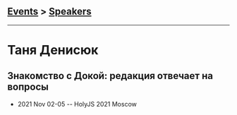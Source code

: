 ## [Events](../README.md) > [Speakers](../speakers.md)
---

# Таня Денисюк

## Знакомство с Докой: редакция отвечает на вопросы
- 2021 Nov 02-05 -- HolyJS 2021 Moscow    
